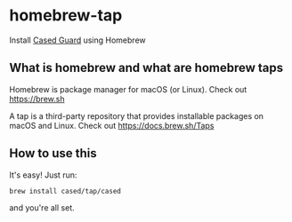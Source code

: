 # homebrew-tap
Install [Cased Guard](https://github.com/cased/guard) using Homebrew

## What is homebrew and what are homebrew taps

Homebrew is package manager for macOS (or Linux). Check out https://brew.sh

A tap is a third-party repository that provides installable
packages on macOS and Linux. Check out https://docs.brew.sh/Taps

## How to use this

It's easy! Just run:

```
brew install cased/tap/cased
```

and you're all set.
